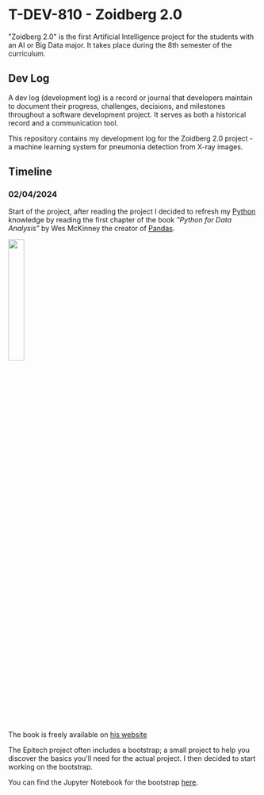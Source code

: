 # T-DEV-810 - Zoidberg 2.0

"Zoidberg 2.0" is the first Artificial Intelligence project for the students with an AI or Big Data major. 
It takes place during the 8th semester of the curriculum.

## Dev Log
A dev log (development log) is a record or journal that developers maintain to document their progress, challenges, decisions, 
and milestones throughout a software development project. It serves as both a historical record and a communication tool.

This repository contains my development log for the Zoidberg 2.0 project - a machine learning system for pneumonia detection from X-ray images.

## Timeline

### 02/04/2024
Start of the project, after reading the project I decided to refresh my [Python](https://www.python.org/) 
knowledge by reading the first chapter of the book *"Python for Data Analysis"* by Wes McKinney the creator of [Pandas](https://pandas.pydata.org/).

<img src="https://github.com/user-attachments/assets/c3f1c276-b3db-40e8-8bad-5c019f52fc14" width="25%" />


The book is freely available on [his website](https://wesmckinney.com/book/)

The Epitech project often includes a bootstrap; a small project to help you discover the basics you'll need for the actual project. I then decided to start working on the bootstrap.

You can find the Jupyter Notebook for the bootstrap [here](./bootstrap/minst.ipynb).

